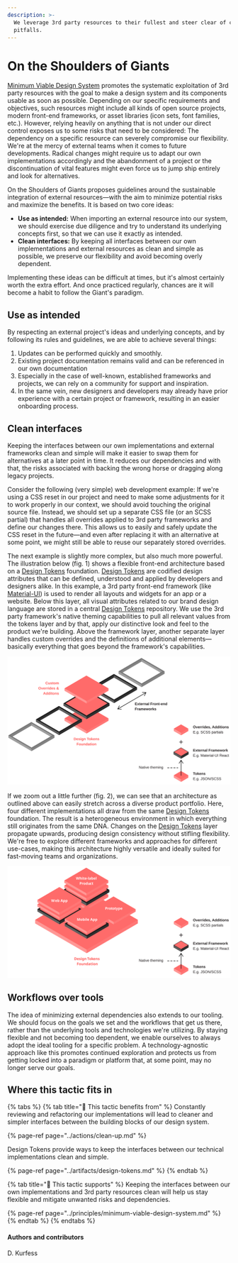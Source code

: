 ```yaml
---
description: >-
  We leverage 3rd party resources to their fullest and steer clear of common
  pitfalls.
---
```


# On the Shoulders of Giants

[Minimum Viable Design System](../principles/minimum-viable-design-system.md) promotes the systematic exploitation of 3rd party resources with the goal to make a design system and its components usable as soon as possible. Depending on our specific requirements and objectives, such resources might include all kinds of open source projects, modern front-end frameworks, or asset libraries \(icon sets, font families, etc.\). However, relying heavily on anything that is not under our direct control exposes us to some risks that need to be considered: The dependency on a specific resource can severely compromise our flexibility. We're at the mercy of external teams when it comes to future developments. Radical changes might require us to adapt our own implementations accordingly and the abandonment of a project or the discontinuation of vital features might even force us to jump ship entirely and look for alternatives.

On the Shoulders of Giants proposes guidelines around the sustainable integration of external resources—with the aim to minimize potential risks and maximize the benefits. It is based on two core ideas:

* **Use as intended:** When importing an external resource into our system, we should exercise due diligence and try to understand its underlying concepts first, so that we can use it exactly as intended.
* **Clean interfaces:** By keeping all interfaces between our own implementations and external resources as clean and simple as possible, we preserve our flexibility and avoid becoming overly dependent.

Implementing these ideas can be difficult at times, but it's almost certainly worth the extra effort. And once practiced regularly, chances are it will become a habit to follow the Giant's paradigm.

## Use as intended

By respecting an external project's ideas and underlying concepts, and by following its rules and guidelines, we are able to achieve several things:

1. Updates can be performed quickly and smoothly.
2. Existing project documentation remains valid and can be referenced in our own documentation
3. Especially in the case of well-known, established frameworks and projects, we can rely on a community for support and inspiration.
4. In the same vein, new designers and developers may already have prior experience with a certain project or framework, resulting in an easier onboarding process.

## Clean interfaces

Keeping the interfaces between our own implementations and external frameworks clean and simple will make it easier to swap them for alternatives at a later point in time. It reduces our dependencies and with that, the risks associated with backing the wrong horse or dragging along legacy projects.

Consider the following \(very simple\) web development example: If we're using a CSS reset in our project and need to make some adjustments for it to work properly in our context, we should avoid touching the original source file. Instead, we should set up a separate CSS file \(or an SCSS partial\) that handles all overrides applied to 3rd party frameworks and define our changes there. This allows us to easily and safely update the CSS reset in the future—and even after replacing it with an alternative at some point, we might still be able to reuse our separately stored overrides.

The next example is slightly more complex, but also much more powerful. The illustration below \(fig. 1\) shows a flexible front-end architecture based on a [Design Tokens](../artifacts/design-tokens.md) foundation. [Design Tokens](../artifacts/design-tokens.md) are codified design attributes that can be defined, understood and applied by developers and designers alike. In this example, a 3rd party front-end framework \(like [Material-UI](https://material-ui.com/)\) is used to render all layouts and widgets for an app or a website. Below this layer, all visual attributes related to our brand design language are stored in a central [Design Tokens](../artifacts/design-tokens.md) repository. We use the 3rd party framework's native theming capabilities to pull all relevant values from the tokens layer and by that, apply our distinctive look and feel to the product we're building. Above the framework layer, another separate layer handles custom overrides and the definitions of additional elements—basically everything that goes beyond the framework's capabilities.

![Fig. 1: Front-end architecture, product view](../../.gitbook/assets/fig_architecture_product.svg)

If we zoom out a little further \(fig. 2\), we can see that an architecture as outlined above can easily stretch across a diverse product portfolio. Here, four different implementations all draw from the same [Design Tokens](../artifacts/design-tokens.md) foundation. The result is a heterogeneous environment in which everything still originates from the same DNA. Changes on the [Design Tokens](../artifacts/design-tokens.md) layer propagate upwards, producing design consistency without stifling flexibility. We're free to explore different frameworks and approaches for different use-cases, making this architecture highly versatile and ideally suited for fast-moving teams and organizations.

![Fig. 2: Front-end architecture, platform view](../../.gitbook/assets/fig_architecture_platform.svg)

## Workflows over tools

The idea of minimizing external dependencies also extends to our tooling. We should focus on the goals we set and the workflows that get us there, rather than the underlying tools and technologies we're utilizing. By staying flexible and not becoming too dependent, we enable ourselves to always adopt the ideal tooling for a specific problem. A technology-agnostic approach like this promotes continued exploration and protects us from getting locked into a paradigm or platform that, at some point, may no longer serve our goals.

## Where this tactic fits in

{% tabs %}
{% tab title="🙏  This tactic benefits from" %}
Constantly reviewing and refactoring our implementations will lead to cleaner and simpler interfaces between the building blocks of our design system.

{% page-ref page="../actions/clean-up.md" %}

Design Tokens provide ways to keep the interfaces between our technical implementations clean and simple.

{% page-ref page="../artifacts/design-tokens.md" %}
{% endtab %}

{% tab title="💪  This tactic supports" %}
Keeping the interfaces between our own implementations and 3rd party resources clean will help us stay flexible and mitigate unwanted risks and dependencies.

{% page-ref page="../principles/minimum-viable-design-system.md" %}
{% endtab %}
{% endtabs %}

#### Authors and contributors

D. Kurfess

